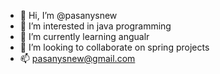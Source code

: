 - 👋 Hi, I’m @pasanysnew
- 👀 I’m interested in java programming
- 🌱 I’m currently learning angualr
- 💞️ I’m looking to collaborate on spring projects
- 📫 pasanysnew@gmail.com

<!---
pasanysnew/pasanysnew is a ✨ special ✨ repository because its `README.md` (this file) appears on your GitHub profile.
You can click the Preview link to take a look at your changes.
--->
